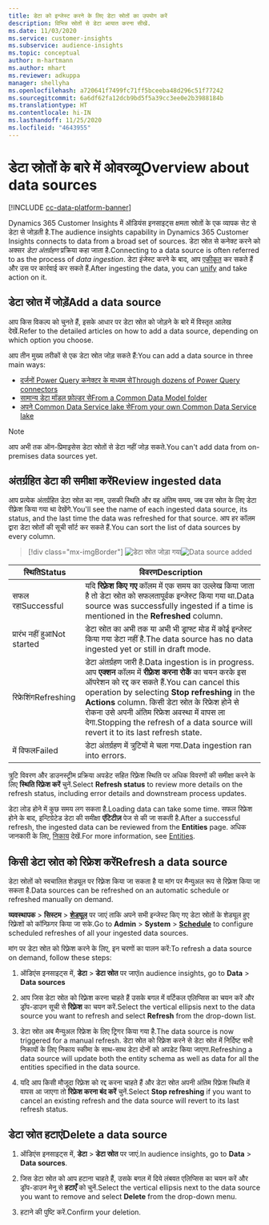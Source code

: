 ```yaml
---
title: डेटा को इन्जेस्ट करने के लिए डेटा स्रोतों का उपयोग करें
description: विभिन्न स्रोतों से डेटा आयात करना सीखें.
ms.date: 11/03/2020
ms.service: customer-insights
ms.subservice: audience-insights
ms.topic: conceptual
author: m-hartmann
ms.author: mhart
ms.reviewer: adkuppa
manager: shellyha
ms.openlocfilehash: a720641f7499fc71ff5bceeba48d296c51f77242
ms.sourcegitcommit: 6a6df62fa12dcb9bd5f5a39cc3ee0e2b3988184b
ms.translationtype: HT
ms.contentlocale: hi-IN
ms.lasthandoff: 11/25/2020
ms.locfileid: "4643955"
---
```

# <a name="overview-about-data-sources"></a><span data-ttu-id="54c40-103">डेटा स्रोतों के बारे में ओवरव्यू</span><span class="sxs-lookup"><span data-stu-id="54c40-103">Overview about data sources</span></span>

[!INCLUDE [cc-data-platform-banner](../includes/cc-data-platform-banner.md)]

<span data-ttu-id="54c40-104">Dynamics 365 Customer Insights में ऑडियंस इनसाइट्स क्षमता स्रोतों के एक व्यापक सेट से डेटा से जोड़ती है.</span><span class="sxs-lookup"><span data-stu-id="54c40-104">The audience insights capability in Dynamics 365 Customer Insights connects to data from a broad set of sources.</span></span> <span data-ttu-id="54c40-105">डेटा स्रोत से कनेक्ट करने को अक्सर *डेटा अंतर्ग्रहण* प्रक्रिया कहा जाता है.</span><span class="sxs-lookup"><span data-stu-id="54c40-105">Connecting to a data source is often referred to as the process of *data ingestion*.</span></span> <span data-ttu-id="54c40-106">डेटा इंजेस्ट करने के बाद, आप [एकीकृत](data-unification.md) कर सकते हैं और उस पर कार्रवाई कर सकते हैं.</span><span class="sxs-lookup"><span data-stu-id="54c40-106">After ingesting the data, you can [unify](data-unification.md) and take action on it.</span></span>

## <a name="add-a-data-source"></a><span data-ttu-id="54c40-107">डेटा स्रोत में जोड़ें</span><span class="sxs-lookup"><span data-stu-id="54c40-107">Add a data source</span></span>

<span data-ttu-id="54c40-108">आप किस विकल्प को चुनते हैं, इसके आधार पर डेटा स्रोत को जोड़ने के बारे में विस्तृत आलेख देखें.</span><span class="sxs-lookup"><span data-stu-id="54c40-108">Refer to the detailed articles on how to add a data source, depending on which option you choose.</span></span>

<span data-ttu-id="54c40-109">आप तीन मुख्य तरीकों से एक डेटा स्रोत जोड़ सकते हैं:</span><span class="sxs-lookup"><span data-stu-id="54c40-109">You can add a data source in three main ways:</span></span>

- [<span data-ttu-id="54c40-110">दर्जनों Power Query कनेक्टर के माध्यम से</span><span class="sxs-lookup"><span data-stu-id="54c40-110">Through dozens of Power Query connectors</span></span>](connect-power-query.md)
- [<span data-ttu-id="54c40-111">सामान्य डेटा मॉडल फ़ोल्डर से</span><span class="sxs-lookup"><span data-stu-id="54c40-111">From a Common Data Model folder</span></span>](connect-common-data-model.md)
- [<span data-ttu-id="54c40-112">अपने Common Data Service lake से</span><span class="sxs-lookup"><span data-stu-id="54c40-112">From your own Common Data Service lake</span></span>](connect-common-data-service-lake.md)

> [!NOTE]
> <span data-ttu-id="54c40-113">आप अभी तक ऑन-प्रिमाइसेस डेटा स्रोतों से डेटा नहीं जोड़ सकते.</span><span class="sxs-lookup"><span data-stu-id="54c40-113">You can't add data from on-premises data sources yet.</span></span>

## <a name="review-ingested-data"></a><span data-ttu-id="54c40-114">अंतर्ग्रहित डेटा की समीक्षा करें</span><span class="sxs-lookup"><span data-stu-id="54c40-114">Review ingested data</span></span>

<span data-ttu-id="54c40-115">आप प्रत्येक अंतर्ग्रहित डेटा स्रोत का नाम, उसकी स्थिति और वह अंतिम समय, जब उस स्रोत के लिए डेटा रीफ़्रेश किया गया था देखेंगे.</span><span class="sxs-lookup"><span data-stu-id="54c40-115">You'll see the name of each ingested data source, its status, and the last time the data was refreshed for that source.</span></span> <span data-ttu-id="54c40-116">आप हर कॉलम द्वारा डेटा स्रोतों की सूची सॉर्ट कर सकते हैं.</span><span class="sxs-lookup"><span data-stu-id="54c40-116">You can sort the list of data sources by every column.</span></span>

> [!div class="mx-imgBorder"]
> <span data-ttu-id="54c40-117">![डेटा स्रोत जोड़ा गया](media/configure-data-datasource-added.png "डेटा स्रोत जोड़ा गया")</span><span class="sxs-lookup"><span data-stu-id="54c40-117">![Data source added](media/configure-data-datasource-added.png "Data source added")</span></span>

|<span data-ttu-id="54c40-118">स्थिति</span><span class="sxs-lookup"><span data-stu-id="54c40-118">Status</span></span>  |<span data-ttu-id="54c40-119">विवरण</span><span class="sxs-lookup"><span data-stu-id="54c40-119">Description</span></span>  |
|---------|---------|
|<span data-ttu-id="54c40-120">सफल रहा</span><span class="sxs-lookup"><span data-stu-id="54c40-120">Successful</span></span>   |<span data-ttu-id="54c40-121">यदि **रिफ़्रेश किए गए** कॉलम में एक समय का उल्लेख किया जाता है तो डेटा स्रोत को सफलतापूर्वक इन्जेस्ट किया गया था.</span><span class="sxs-lookup"><span data-stu-id="54c40-121">Data source was successfully ingested if a time is mentioned in the **Refreshed** column.</span></span>
|<span data-ttu-id="54c40-122">प्रारंभ नहीं हुआ</span><span class="sxs-lookup"><span data-stu-id="54c40-122">Not started</span></span>   |<span data-ttu-id="54c40-123">डेटा स्रोत का अभी तक या अभी भी ड्राफ्ट मोड में कोई इन्जेस्ट किया गया डेटा नहीं है.</span><span class="sxs-lookup"><span data-stu-id="54c40-123">The data source has no data ingested yet or still in draft mode.</span></span>         |
|<span data-ttu-id="54c40-124">रिफ्रेशिंग</span><span class="sxs-lookup"><span data-stu-id="54c40-124">Refreshing</span></span>    |<span data-ttu-id="54c40-125">डेटा अंतर्ग्रहण जारी है.</span><span class="sxs-lookup"><span data-stu-id="54c40-125">Data ingestion is in progress.</span></span> <span data-ttu-id="54c40-126">आप **एक्शन** कॉलम में **रीफ़्रेश करना रोकें** का चयन करके इस ऑपरेशन को रद्द कर सकते हैं.</span><span class="sxs-lookup"><span data-stu-id="54c40-126">You can cancel this operation by selecting **Stop refreshing** in the **Actions** column.</span></span> <span data-ttu-id="54c40-127">किसी डेटा स्रोत के रिफ्रेश होने से रोकना उसे अपनी अंतिम रिफ्रेश अवस्था में वापस ला देगा.</span><span class="sxs-lookup"><span data-stu-id="54c40-127">Stopping the refresh of a data source will revert it to its last refresh state.</span></span>       |
|<span data-ttu-id="54c40-128">में विफल</span><span class="sxs-lookup"><span data-stu-id="54c40-128">Failed</span></span>     |<span data-ttu-id="54c40-129">डेटा अंतर्ग्रहण में त्रुटियों मे चला गया.</span><span class="sxs-lookup"><span data-stu-id="54c40-129">Data ingestion ran into errors.</span></span>         |

<span data-ttu-id="54c40-130">त्रुटि विवरण और डाउनस्ट्रीम प्रक्रिया अपडेट सहित रिफ़्रेश स्थिति पर अधिक विवरणों की समीक्षा करने के लिए **स्थिति रिफ़्रेश करें** चुनें.</span><span class="sxs-lookup"><span data-stu-id="54c40-130">Select **Refresh status** to review more details on the refresh status, including error details and downstream process updates.</span></span>

<span data-ttu-id="54c40-131">डेटा लोड होने में कुछ समय लग सकता है.</span><span class="sxs-lookup"><span data-stu-id="54c40-131">Loading data can take some time.</span></span> <span data-ttu-id="54c40-132">सफल रिफ्रेश होने के बाद, इन्टिग्रेटेड डेटा की समीक्षा **एंटिटीज़** पेज से की जा सकती है.</span><span class="sxs-lookup"><span data-stu-id="54c40-132">After a successful refresh, the ingested data can be reviewed from the **Entities** page.</span></span> <span data-ttu-id="54c40-133">अधिक जानकारी के लिए, [निकाय](entities.md) देखें.</span><span class="sxs-lookup"><span data-stu-id="54c40-133">For more information, see [Entities](entities.md).</span></span>

## <a name="refresh-a-data-source"></a><span data-ttu-id="54c40-134">किसी डेटा स्रोत को रिफ्रेश करें</span><span class="sxs-lookup"><span data-stu-id="54c40-134">Refresh a data source</span></span>

<span data-ttu-id="54c40-135">डेटा स्रोतों को स्वचालित शेड्यूल पर रिफ़्रेश किया जा सकता है या मांग पर मैन्युअल रूप से रिफ़्रेश किया जा सकता है.</span><span class="sxs-lookup"><span data-stu-id="54c40-135">Data sources can be refreshed on an automatic schedule or refreshed manually on demand.</span></span> 

<span data-ttu-id="54c40-136">**व्यवस्थापक** > **सिस्टम** > [**शेड्यूल**](system.md#schedule-tab) पर जाएं ताकि अपने सभी इन्जेस्ट किए गए डेटा स्रोतों के शेड्यूल हुए रिफ़्रेशों को कॉन्फ़िगर किया जा सके.</span><span class="sxs-lookup"><span data-stu-id="54c40-136">Go to **Admin** > **System** > [**Schedule**](system.md#schedule-tab) to configure scheduled refreshes of all your ingested data sources.</span></span>

<span data-ttu-id="54c40-137">मांग पर डेटा स्रोत को रिफ़्रेश करने के लिए, इन चरणों का पालन करें:</span><span class="sxs-lookup"><span data-stu-id="54c40-137">To refresh a data source on demand, follow these steps:</span></span>

1. <span data-ttu-id="54c40-138">ऑडिएंस इनसाइट्स में, **डेटा** > **डेटा स्रोत** पर जाएं</span><span class="sxs-lookup"><span data-stu-id="54c40-138">In audience insights, go to **Data** > **Data sources**</span></span>

2. <span data-ttu-id="54c40-139">आप जिस डेटा स्रोत को रिफ़्रेश करना चाहते हैं उसके बगल में वर्टिकल एलिप्सिस का चयन करें और ड्रॉप-डाउन सूची से **रिफ़्रेश** का चयन करें.</span><span class="sxs-lookup"><span data-stu-id="54c40-139">Select the vertical ellipsis next to the data source you want to refresh and select **Refresh** from the drop-down list.</span></span>

3. <span data-ttu-id="54c40-140">डेटा स्रोत अब मैन्युअल रिफ्रेश के लिए ट्रिगर किया गया है.</span><span class="sxs-lookup"><span data-stu-id="54c40-140">The data source is now triggered for a manual refresh.</span></span> <span data-ttu-id="54c40-141">डेटा स्रोत को रिफ़्रेश करने से डेटा स्रोत में निर्दिष्ट सभी निकायों के लिए निकाय स्कीमा के साथ-साथ डेटा दोनों को अपडेट किया जाएगा.</span><span class="sxs-lookup"><span data-stu-id="54c40-141">Refreshing a data source will update both the entity schema as well as data for all the entities specified in the data source.</span></span>

4. <span data-ttu-id="54c40-142">यदि आप किसी मौजूदा रिफ़्रेश को रद्द करना चाहते हैं और डेटा स्रोत अपनी अंतिम रिफ़्रेश स्थिति में वापस आ जाएगा तो **रिफ्रेश करना बंद करें** चुनें.</span><span class="sxs-lookup"><span data-stu-id="54c40-142">Select **Stop refreshing** if you want to cancel an existing refresh and the data source will revert to its last refresh status.</span></span>

## <a name="delete-a-data-source"></a><span data-ttu-id="54c40-143">डेटा स्रोत हटाएं</span><span class="sxs-lookup"><span data-stu-id="54c40-143">Delete a data source</span></span>

1. <span data-ttu-id="54c40-144">ऑडिएंस इनसाइट्स में, **डेटा** > **डेटा स्रोत** पर जाएं.</span><span class="sxs-lookup"><span data-stu-id="54c40-144">In audience insights, go to **Data** > **Data sources**.</span></span>

2. <span data-ttu-id="54c40-145">जिस डेटा स्रोत को आप हटाना चाहते हैं, उसके बगल में दिये लंबवत एलिप्सिस का चयन करें और ड्रॉप-डाउन मेनू से **हटाएँ** को चुनें.</span><span class="sxs-lookup"><span data-stu-id="54c40-145">Select the vertical ellipsis next to the data source you want to remove and select **Delete** from the drop-down menu.</span></span>

3. <span data-ttu-id="54c40-146">हटाने की पुष्टि करें.</span><span class="sxs-lookup"><span data-stu-id="54c40-146">Confirm your deletion.</span></span>
